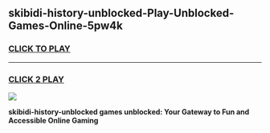 
## skibidi-history-unblocked-Play-Unblocked-Games-Online-5pw4k
<h3>
<a href="https://premium76.site?title=skibidi-history-unblocked&ref=25A">CLICK TO PLAY</a></h3>
<hr>

<h3>
<a href="https://premium76.site?title=skibidi-history-unblocked&ref=25A">CLICK 2 PLAY</a>
  
</h3>

<a href="https://premium76.site?title=skibidi-history-unblocked&ref=25A"><img src="https://clearcache.store/games.png"></a>


**skibidi-history-unblocked games unblocked: Your Gateway to Fun and Accessible Online Gaming**
